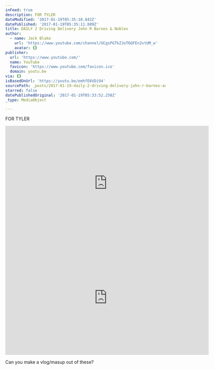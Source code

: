 ```yaml
---
inFeed: true
description: FOR TYLER
dateModified: '2017-01-19T05:35:10.842Z'
datePublished: '2017-01-19T05:35:11.889Z'
title: DAILY 2 Driving Delivery John R Barnes & Nobles
author:
  - name: Jack Blake
    url: 'https://www.youtube.com/channel/UCgsPGTkZJoT6QFEn2vtUM_w'
    avatar: {}
publisher:
  url: 'https://www.youtube.com/'
  name: YouTube
  favicon: 'https://www.youtube.com/favicon.ico'
  domain: youtu.be
via: {}
isBasedOnUrl: 'https://youtu.be/emhfE6VDi94'
sourcePath: _posts/2017-01-19-daily-2-driving-delivery-john-r-barnes-and-nobles.md
starred: false
datePublishedOriginal: '2017-01-19T05:33:52.258Z'
_type: MediaObject

---
```

FOR TYLER

<iframe src="https://cdn.embedly.com/widgets/media.html?src=https%3A%2F%2Fwww.youtube.com%2Fembed%2FemhfE6VDi94%3Ffeature%3Doembed&amp;url=http%3A%2F%2Fwww.youtube.com%2Fwatch%3Fv%3DemhfE6VDi94&amp;image=https%3A%2F%2Fi.ytimg.com%2Fvi%2FemhfE6VDi94%2Fhqdefault.jpg&amp;key=b7d04c9b404c499eba89ee7072e1c4f7&amp;type=text%2Fhtml&amp;schema=youtube" width="640" height="360" scrolling="no" frameborder="0" allowfullscreen="" style=""></iframe>

<iframe src="https://cdn.embedly.com/widgets/media.html?src=https%3A%2F%2Fwww.youtube.com%2Fembed%2F1seh1T77Ano%3Ffeature%3Doembed&amp;url=http%3A%2F%2Fwww.youtube.com%2Fwatch%3Fv%3D1seh1T77Ano&amp;image=https%3A%2F%2Fi.ytimg.com%2Fvi%2F1seh1T77Ano%2Fhqdefault.jpg&amp;key=b7d04c9b404c499eba89ee7072e1c4f7&amp;type=text%2Fhtml&amp;schema=youtube" width="640" height="360" scrolling="no" frameborder="0" allowfullscreen="" style=""></iframe>

Can you make a vlog/masup out of these?